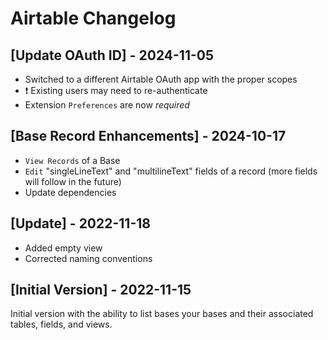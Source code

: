# Airtable Changelog

## [Update OAuth ID] - 2024-11-05

- Switched to a different Airtable OAuth app with the proper scopes
- ❗ Existing users may need to re-authenticate
- Extension `Preferences` are now _required_

## [Base Record Enhancements] - 2024-10-17

- `View Records` of a Base
- `Edit` "singleLineText" and "multilineText" fields of a record (more fields will follow in the future)
- Update dependencies

## [Update] - 2022-11-18

- Added empty view
- Corrected naming conventions

## [Initial Version] - 2022-11-15

Initial version with the ability to list bases your bases and their associated tables, fields, and views.
